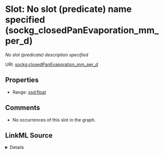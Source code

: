 

# Slot: No slot (predicate) name specified (sockg_closedPanEvaporation_mm_per_d)


_No slot (predicate) description specified_







URI: [sockg:closedPanEvaporation_mm_per_d](https://idir.uta.edu/sockg-ontology/docs/closedPanEvaporation_mm_per_d)



<!-- no inheritance hierarchy -->








## Properties

* Range: [xsd:float](http://www.w3.org/2001/XMLSchema#float)





## Comments

* No occurrences of this slot in the graph.



## LinkML Source

<details>

```yaml
name: sockg_closedPanEvaporation_mm_per_d
description: No slot (predicate) description specified
title: No slot (predicate) name specified
comments:
- No occurrences of this slot in the graph.
from_schema: soc-kg
rank: 1000
domain: sockg_WeatherObservation
slot_uri: sockg:closedPanEvaporation_mm_per_d
alias: sockg_closedPanEvaporation_mm_per_d
range: float

```
</details>